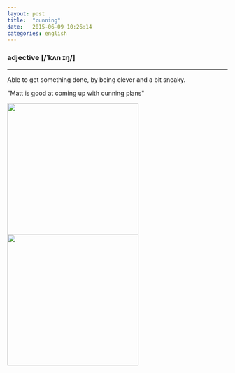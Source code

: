 ```yaml
---
layout: post
title:  "cunning"
date:   2015-06-09 10:26:14 
categories: english
---
```

### adjective [/ˈkʌn ɪŋ/]
-----------

Able to get something done, by being clever and a bit sneaky.

"Matt is good at coming up with cunning plans"

<img width='300' src="/wombats-learning/images/cunning2.jpg"/>
<img width='300' src="/wombats-learning/images/cunning.jpg"/>
